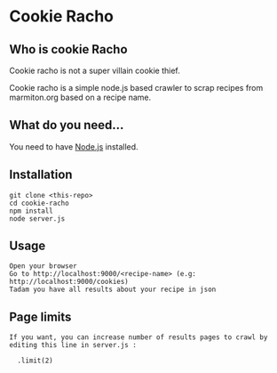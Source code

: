 # Cookie Racho

## Who is cookie Racho

Cookie racho is not a super villain cookie thief.

Cookie racho is a simple node.js based crawler to scrap recipes from marmiton.org based on a recipe name.

## What do you need...

You need to have [Node.js](https://nodejs.org/) installed.

## Installation

    git clone <this-repo>
    cd cookie-racho
    npm install
    node server.js


## Usage

    Open your browser
    Go to http://localhost:9000/<recipe-name> (e.g: http://localhost:9000/cookies)
    Tadam you have all results about your recipe in json

## Page limits

    If you want, you can increase number of results pages to crawl by editing this line in server.js :

      .limit(2) 
